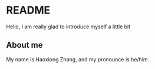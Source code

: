 # README
Hello, I am really glad to introduce myself a little bit
## About me
My name is Haoxiong Zhang, and my pronounce is he/him.

